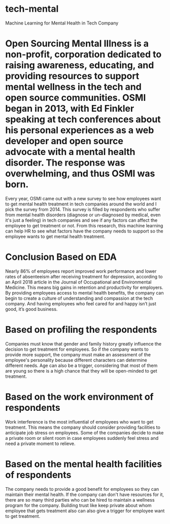 # tech-mental
Machine Learning for Mental Health in Tech Company
# Open Sourcing Mental Illness is a non-profit, corporation dedicated to raising awareness, educating, and providing resources to support mental wellness in the tech and open source communities. OSMI began in 2013, with Ed Finkler speaking at tech conferences about his personal experiences as a web developer and open source advocate with a mental health disorder. The response was overwhelming, and thus OSMI was born.

Every year, OSMI came out with a new survey to see how employees want to get mental health treatment in tech companies around the world and I pick the survey from 2014.
This survey is filled by respondents who suffer from mental health disorders (diagnose or un-diagnosed by medical, even it's just a feeling) in tech companies and see if any factors can affect the employee to get treatment or not.
From this research, this machine learning can help HR to see what factors have the company needs to support so the employee wants to get mental health treatment.
# Conclusion Based on EDA
Nearly 86% of employees report improved work performance and lower rates of absenteeism after receiving treatment for depression, according to an April 2018 article in the Journal of Occupational and Environmental Medicine. This means big gains in retention and productivity for employers. By providing employees access to mental health benefits, the company can begin to create a culture of understanding and compassion at the tech company. And having employees who feel cared for and happy isn’t just good, it’s good business.

# Based on profiling the respondents
Companies must know that gender and family history greatly influence the decision to get treatment for employees. So if the company wants to provide more support, the company must make an assessment of the employee's personality because different characters can determine different needs. Age can also be a trigger, considering that most of them are young so there is a high chance that they will be open-minded to get treatment.
# Based on the work environment of respondents
Work interference is the most influential of employees who want to get treatment. This means the company should consider providing facilities to anticipate job stress on employees. Some of the companies decide to make a private room or silent room in case employees suddenly feel stress and need a private moment to relieve.
# Based on the mental health facilities of respondents
The company needs to provide a good benefit for employees so they can maintain their mental health. If the company can don't have resources for it, there are so many third parties who can be hired to maintain a wellness program for the company. Building trust like keep private about whom employee that gets treatment also can also give a trigger for employee want to get treatment.
